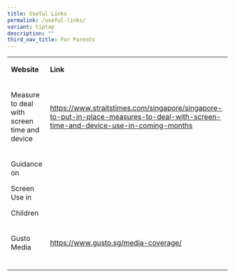 ```yaml
---
title: Useful Links
permalink: /useful-links/
variant: tiptap
description: ""
third_nav_title: For Parents
---
```

<table style="minWidth: 50px">
<colgroup>
<col>
<col>
</colgroup>
<tbody>
<tr>
<td rowspan="1" colspan="1">
<p><strong>Website</strong>
</p>
</td>
<td rowspan="1" colspan="1">
<p><strong>Link</strong>
</p>
</td>
</tr>
<tr>
<td rowspan="1" colspan="1">
<p>Measure to deal with screen time and device</p>
</td>
<td rowspan="1" colspan="1">
<p><a href="https://www.straitstimes.com/singapore/singapore-to-put-in-place-measures-to-deal-with-screen-time-and-device-use-in-coming-months" rel="noopener noreferrer nofollow" target="_blank">https://www.straitstimes.com/singapore/singapore-to-put-in-place-measures-to-deal-with-screen-time-and-device-use-in-coming-months</a>
</p>
</td>
</tr>
<tr>
<td rowspan="1" colspan="1">
<p>Guidance on</p>
<p>Screen Use in</p>
<p>Children</p>
</td>
<td rowspan="1" colspan="1">
<p></p>
</td>
</tr>
<tr>
<td rowspan="1" colspan="1">
<p>Gusto Media</p>
</td>
<td rowspan="1" colspan="1">
<p><a href="https://www.gusto.sg/media-coverage/" rel="noopener noreferrer nofollow" target="_blank">https://www.gusto.sg/media-coverage/</a>
</p>
</td>
</tr>
<tr>
<td rowspan="1" colspan="1">
<p></p>
</td>
<td rowspan="1" colspan="1">
<p></p>
</td>
</tr>
</tbody>
</table>
<p></p>
